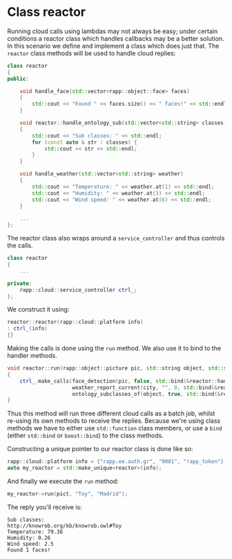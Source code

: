 # Class reactor

Running cloud calls using lambdas may not always be easy; under certain conditions
a reactor class which handles callbacks may be a better solution.
In this scenario we define and implement a class which does just that.
The `reactor` class methods will be used to handle cloud replies:

```cpp
class reactor
{
public:

    void handle_face(std::vector<rapp::object::face> faces)
    {        
        std::cout << "Found " << faces.size() << " faces!" << std::endl;
    }

    void reactor::handle_ontology_sub(std::vector<std::string> classes)
    {        
        std::cout << "Sub classes: " << std::endl;
        for (const auto & str : classes) {
            std::cout << str << std::endl;
        }    
    }

    void handle_weather(std::vector<std::string> weather) 
    {
        std::cout << "Temperature: " << weather.at(1) << std::endl;
        std::cout << "Humidity: " << weather.at(3) << std::endl;
        std::cout << "Wind speed: " << weather.at(6) << std::endl;
    }

    ...
};
```

The reactor class also wraps around a `service_controller` and thus
controls the calls.

```cpp
class reactor
{
    ...

private:
    rapp::cloud::service_controller ctrl_;
};
```

We construct it using:

```cpp
reactor::reactor(rapp::cloud::platform info)
: ctrl_(info)
{}
```

Making the calls is done using the `run` method.
We also use it to bind to the handler methods.

```cpp
void reactor::run(rapp::object::picture pic, std::string object, std::string city)
{
    ctrl_.make_calls(face_detection(pic, false, std::bind(&reactor::handle_face, this, std::placeholders::_1)),
                     weather_report_current(city, "", 0, std::bind(&reactor::handle_weather, this, std::placeholders::_1)),
                     ontology_subclasses_of(object, true, std::bind(&reactor::handle_ontology_sub, this, std::placeholders::_1)));
}
```

Thus this method will run three different cloud calls as a batch job, whilst
re-using its own methods to receive the replies.
Because we're using class methods we have to either use `std::function` class members,
or use a `bind` (either `std::bind` or `boost::bind`) to the class methods.

Constructing a unique pointer to our reactor class is done like so:

```cpp
rapp::cloud::platform info = {"rapp.ee.auth.gr", "9001", "rapp_token"}; 
auto my_reactor = std::make_unique<reactor>(info);
```

And finally we execute the `run` method:

```cpp
my_reactor->run(pict, "Toy", "Madrid");
```

The reply you'll receive is:

```
Sub classes:
http://knowrob.org/kb/knowrob.owl#Toy
Temperature: 79.36
Humidity: 0.26
Wind speed: 2.5
Found 1 faces!
```



